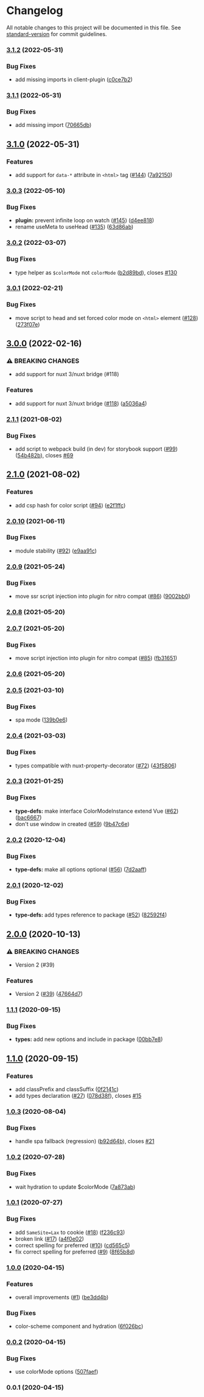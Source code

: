 # Changelog

All notable changes to this project will be documented in this file. See [standard-version](https://github.com/conventional-changelog/standard-version) for commit guidelines.

### [3.1.2](https://github.com/nuxt-community/color-mode-module/compare/v3.1.1...v3.1.2) (2022-05-31)


### Bug Fixes

* add missing imports in client-plugin ([c0ce7b2](https://github.com/nuxt-community/color-mode-module/commit/c0ce7b2944e099600bcfb1541b42b9398821daa1))

### [3.1.1](https://github.com/nuxt-community/color-mode-module/compare/v3.1.0...v3.1.1) (2022-05-31)


### Bug Fixes

* add missing import ([70665db](https://github.com/nuxt-community/color-mode-module/commit/70665dbc6477f927d246c7eaa92ba177b2d41a7a))

## [3.1.0](https://github.com/nuxt-community/color-mode-module/compare/v3.0.3...v3.1.0) (2022-05-31)


### Features

* add support for `data-*` attribute in `<html>` tag ([#144](https://github.com/nuxt-community/color-mode-module/issues/144)) ([7a92150](https://github.com/nuxt-community/color-mode-module/commit/7a92150a802aba29b6db0d78b3dfba3535bf3ceb))

### [3.0.3](https://github.com/nuxt-community/color-mode-module/compare/v3.0.2...v3.0.3) (2022-05-10)


### Bug Fixes

* **plugin:** prevent infinite loop on watch ([#145](https://github.com/nuxt-community/color-mode-module/issues/145)) ([d4ee818](https://github.com/nuxt-community/color-mode-module/commit/d4ee8186e5073e248baa8cea6438f8a50f6a9f19))
* rename useMeta to useHead ([#135](https://github.com/nuxt-community/color-mode-module/issues/135)) ([63d86ab](https://github.com/nuxt-community/color-mode-module/commit/63d86ab9702e247a89ca18167874051850665dec))

### [3.0.2](https://github.com/nuxt-community/color-mode-module/compare/v3.0.1...v3.0.2) (2022-03-07)


### Bug Fixes

* type helper as `$colorMode` not `colorMode` ([b2d89bd](https://github.com/nuxt-community/color-mode-module/commit/b2d89bd5f3048b92b7b43ec21b7e74e4f1ae2454)), closes [#130](https://github.com/nuxt-community/color-mode-module/issues/130)

### [3.0.1](https://github.com/nuxt-community/color-mode-module/compare/v3.0.0...v3.0.1) (2022-02-21)


### Bug Fixes

* move script to head and set forced color mode on `<html>` element ([#128](https://github.com/nuxt-community/color-mode-module/issues/128)) ([273f07e](https://github.com/nuxt-community/color-mode-module/commit/273f07ebda0d87fc7574d09658e60a9863ce84a8))

## [3.0.0](https://github.com/nuxt-community/color-mode-module/compare/v2.1.1...v3.0.0) (2022-02-16)


### ⚠ BREAKING CHANGES

* add support for nuxt 3/nuxt bridge (#118)

### Features

* add support for nuxt 3/nuxt bridge ([#118](https://github.com/nuxt-community/color-mode-module/issues/118)) ([a5036a4](https://github.com/nuxt-community/color-mode-module/commit/a5036a4a816a3baa2bc2a953048469a7a78a851e))

### [2.1.1](https://github.com/nuxt-community/color-mode-module/compare/v2.1.0...v2.1.1) (2021-08-02)


### Bug Fixes

* add script to webpack build (in dev) for storybook support ([#99](https://github.com/nuxt-community/color-mode-module/issues/99)) ([54b482b](https://github.com/nuxt-community/color-mode-module/commit/54b482b5cd8a63c42575165a02d96a0e1c959cc4)), closes [#69](https://github.com/nuxt-community/color-mode-module/issues/69)

## [2.1.0](https://github.com/nuxt-community/color-mode-module/compare/v2.0.10...v2.1.0) (2021-08-02)


### Features

* add csp hash for color script ([#94](https://github.com/nuxt-community/color-mode-module/issues/94)) ([e2f1ffc](https://github.com/nuxt-community/color-mode-module/commit/e2f1ffc2a64dd22d7ed5b40fc6bc78562e47c9d0))

### [2.0.10](https://github.com/nuxt-community/color-mode-module/compare/v2.0.9...v2.0.10) (2021-06-11)


### Bug Fixes

* module stability ([#92](https://github.com/nuxt-community/color-mode-module/issues/92)) ([e9aa91c](https://github.com/nuxt-community/color-mode-module/commit/e9aa91c8caf56d6cae1dfe641034a1960bee6269))

### [2.0.9](https://github.com/nuxt-community/color-mode-module/compare/v2.0.8...v2.0.9) (2021-05-24)


### Bug Fixes

* move ssr script injection into plugin for nitro compat ([#86](https://github.com/nuxt-community/color-mode-module/issues/86)) ([9002bb0](https://github.com/nuxt-community/color-mode-module/commit/9002bb0d696bac7945077d6bcafe3993866ebb2f))

### [2.0.8](https://github.com/nuxt-community/color-mode-module/compare/v2.0.7...v2.0.8) (2021-05-20)

### [2.0.7](https://github.com/nuxt-community/color-mode-module/compare/v2.0.5...v2.0.7) (2021-05-20)


### Bug Fixes

* move script injection into plugin for nitro compat ([#85](https://github.com/nuxt-community/color-mode-module/issues/85)) ([fb31651](https://github.com/nuxt-community/color-mode-module/commit/fb31651d7103a972d2e922d623565d791b84078c))

### [2.0.6](https://github.com/nuxt-community/color-mode-module/compare/v2.0.5...v2.0.6) (2021-05-20)

### [2.0.5](https://github.com/nuxt-community/color-mode-module/compare/v2.0.4...v2.0.5) (2021-03-10)


### Bug Fixes

* spa mode ([139b0e6](https://github.com/nuxt-community/color-mode-module/commit/139b0e68fced030db9035839ffdfd2fa1d80c117))

### [2.0.4](https://github.com/nuxt-community/color-mode-module/compare/v2.0.3...v2.0.4) (2021-03-03)


### Bug Fixes

* types compatible with nuxt-property-decorator ([#72](https://github.com/nuxt-community/color-mode-module/issues/72)) ([43f5806](https://github.com/nuxt-community/color-mode-module/commit/43f5806b84f407d55f7de939348e25293ebbaa12))

### [2.0.3](https://github.com/nuxt-community/color-mode-module/compare/v2.0.2...v2.0.3) (2021-01-25)


### Bug Fixes

* **type-defs:** make interface ColorModeInstance extend Vue ([#62](https://github.com/nuxt-community/color-mode-module/issues/62)) ([bac6667](https://github.com/nuxt-community/color-mode-module/commit/bac6667553c1801cd6aaefcce0d829bab03d663a))
* don't use window in created ([#59](https://github.com/nuxt-community/color-mode-module/issues/59)) ([9b47c6e](https://github.com/nuxt-community/color-mode-module/commit/9b47c6ea630e35c8958a62f5b645fd3ef7216846))

### [2.0.2](https://github.com/nuxt-community/color-mode-module/compare/v2.0.1...v2.0.2) (2020-12-04)


### Bug Fixes

* **type-defs:** make all options optional ([#56](https://github.com/nuxt-community/color-mode-module/issues/56)) ([7d2aaff](https://github.com/nuxt-community/color-mode-module/commit/7d2aaff02d0e81327a88be67310ef49263055bad))

### [2.0.1](https://github.com/nuxt-community/color-mode-module/compare/v2.0.0...v2.0.1) (2020-12-02)


### Bug Fixes

* **type-defs:** add types reference to package ([#52](https://github.com/nuxt-community/color-mode-module/issues/52)) ([82592f4](https://github.com/nuxt-community/color-mode-module/commit/82592f4451f696bb8cf2c5d2282fc7b60ac7cbb5))

## [2.0.0](https://github.com/nuxt-community/color-mode-module/compare/v1.1.1...v2.0.0) (2020-10-13)


### ⚠ BREAKING CHANGES

* Version 2 (#39)

### Features

* Version 2 ([#39](https://github.com/nuxt-community/color-mode-module/issues/39)) ([47664d7](https://github.com/nuxt-community/color-mode-module/commit/47664d76dc76a44ff270a6cd8569f512e5b004f3))

### [1.1.1](https://github.com/nuxt-community/color-mode-module/compare/v1.1.0...v1.1.1) (2020-09-15)


### Bug Fixes

* **types:** add new options and include in package ([00bb7e8](https://github.com/nuxt-community/color-mode-module/commit/00bb7e85a114e5f50941b5445395b7b09d9a5a68))

## [1.1.0](https://github.com/nuxt-community/color-mode-module/compare/v1.0.3...v1.1.0) (2020-09-15)


### Features

* add classPrefix and classSuffix ([0f2141c](https://github.com/nuxt-community/color-mode-module/commit/0f2141c182cfef81321d8cd3bed39d173ec281b3))
* add types declaration ([#27](https://github.com/nuxt-community/color-mode-module/issues/27)) ([078d38f](https://github.com/nuxt-community/color-mode-module/commit/078d38f6347a297f388ef65aedfa503892bf73b0)), closes [#15](https://github.com/nuxt-community/color-mode-module/issues/15)

### [1.0.3](https://github.com/nuxt-community/color-mode-module/compare/v1.0.2...v1.0.3) (2020-08-04)


### Bug Fixes

* handle spa fallback (regression) ([b92d64b](https://github.com/nuxt-community/color-mode-module/commit/b92d64b29a15bb901abe406aa8dda5709b5caacc)), closes [#21](https://github.com/nuxt-community/color-mode-module/issues/21)

### [1.0.2](https://github.com/nuxt-community/color-mode-module/compare/v1.0.1...v1.0.2) (2020-07-28)


### Bug Fixes

* wait hydration to update $colorMode ([7a873ab](https://github.com/nuxt-community/color-mode-module/commit/7a873ab1f6f862b608923e904ae153b8f89864fc))

### [1.0.1](https://github.com/nuxt-community/color-mode-module/compare/v1.0.0...v1.0.1) (2020-07-27)


### Bug Fixes

* add `SameSite=Lax` to cookie ([#18](https://github.com/nuxt-community/color-mode-module/issues/18)) ([f236c93](https://github.com/nuxt-community/color-mode-module/commit/f236c93ae6092c8d273c9241901a47e01e058845))
* broken link ([#17](https://github.com/nuxt-community/color-mode-module/issues/17)) ([a4f0e02](https://github.com/nuxt-community/color-mode-module/commit/a4f0e021e31a1fedaef249f38cfd1e88a9e0ea19))
* correct spelling for preferred ([#10](https://github.com/nuxt-community/color-mode-module/issues/10)) ([cd565c5](https://github.com/nuxt-community/color-mode-module/commit/cd565c5f7425cde41b5255631ad088e2a1f4eff2))
* fix correct spelling for preferred ([#9](https://github.com/nuxt-community/color-mode-module/issues/9)) ([8f65b8d](https://github.com/nuxt-community/color-mode-module/commit/8f65b8d21955fc13c5c3428edb6b3f6fea2e3795))

### [1.0.0](https://github.com/nuxt-community/color-mode-module/compare/v0.0.2...v1.0.0) (2020-04-15)

### Features

* overall improvements ([#1](https://github.com/nuxt-community/color-mode-module/issues/1)) ([be3dd4b](https://github.com/nuxt-community/color-mode-module/commit/be3dd4b1885e025d05cac13f921ce338628eb305))


### Bug Fixes

* color-scheme component and hydration ([6f026bc](https://github.com/nuxt-community/color-mode-module/commit/6f026bc88eaeb75560b544d7bdafb36debd9f05d))

### [0.0.2](https://github.com/nuxt-community/color-mode-module/compare/v0.0.1...v0.0.2) (2020-04-15)


### Bug Fixes

* use colorMode options ([507faef](https://github.com/nuxt-community/color-mode-module/commit/507faef219789b674838f0d1de7882e9725664da))

### 0.0.1 (2020-04-15)
